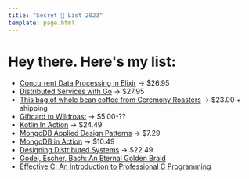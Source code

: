 ```yaml
---
title: "Secret 🎅 List 2023"
template: page.html
---
```


# Hey there. Here's my list:

- [Concurrent Data Processing in Elixir](https://pragprog.com/titles/sgdpelixir/concurrent-data-processing-in-elixir/) -> $26.95
- [Distributed Services with Go](https://pragprog.com/titles/tjgo/distributed-services-with-go/) -> $27.95
- [This bag of whole bean coffee from Ceremony Roasters](https://shop.ceremonycoffee.com/products/kenya-kamwangi?ref=shown) -> $23.00 + shipping
- [Giftcard to Wildroast](https://wildroastcoffeeco.com/store/giftcard) -> $5.00-??
- [Kotlin In Action](https://www.thriftbooks.com/w/kotlin-in-action_svetlana-isakova_dmitry-jemero/11432899/?resultid=4a3432f4-5ec3-4a68-a891-d003af91eda5#edition=10953016&idiq=36049896) -> $24.49
- [MongoDB Applied Design Patterns](https://www.thriftbooks.com/w/mongodb-applied-design-patterns_rick-copeland/1189236/?resultid=991b5438-8777-4ed3-b4a5-86e6d8eb5d63#edition=7488872&idiq=25904950) -> $7.29
- [MongoDB in Action](https://www.thriftbooks.com/w/mongodb-in-action_tim-hawkins_kyle-banker/3247697/?resultid=168ea55d-87e3-4418-bd23-133c6bf701ef#edition=32725572&idiq=42087480) -> $10.49
- [Designing Distributed Systems](https://www.amazon.com/Designing-Distributed-Systems-Patterns-Paradigms/dp/1491983647/ref=sr_1_1?crid=2LMW5Z8YMJ5L1&keywords=designing+distributed+systems&qid=1670714043&sprefix=designing+distributed+system%2Caps%2C124&sr=8-1) -> $22.49
- [Godel, Escher, Bach: An Eternal Golden Braid](https://www.amazon.com/G%C3%B6del-Escher-Bach-Eternal-Golden/dp/0465026567)
- [Effective C: An Introduction to Professional C Programming](https://www.amazon.com/Effective-Introduction-Professional-Robert-Seacord/dp/1718501048/)
